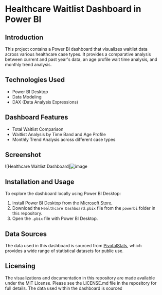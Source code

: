 # Healthcare Waitlist Dashboard in Power BI

## Introduction
This project contains a Power BI dashboard that visualizes waitlist data across various healthcare case types. It provides a comparative analysis between current and past year's data, an age profile wait time analysis, and monthly trend analysis.

## Technologies Used
- Power BI Desktop
- Data Modeling
- DAX (Data Analysis Expressions)

## Dashboard Features
- Total Waitlist Comparison
- Waitlist Analysis by Time Band and Age Profile
- Monthly Trend Analysis across different case types
  
## Screenshot
![Healthcare Waitlist Dashboard]![image](https://github.com/MJamiiInnovates/Power-BI-Dashboards/assets/161201611/8f9baf13-e04f-47e2-82cf-3c0fe9d1197f)

## Installation and Usage
To explore the dashboard locally using Power BI Desktop:
1. Install Power BI Desktop from the [Microsoft Store](https://www.microsoft.com/store/productId/).
2. Download the `Healthcare Dashboard.pbix` file from the `powerbi` folder in this repository.
3. Open the `.pbix` file with Power BI Desktop.

## Data Sources
The data used in this dashboard is sourced from [PivotalStats](https://www.pivotalstats.com/resources), which provides a wide range of statistical datasets for public use.

## Licensing
The visualizations and documentation in this repository are made available under the MIT License. Please see the LICENSE.md file in the repository for full details. The data used within the dashboard is sourced
